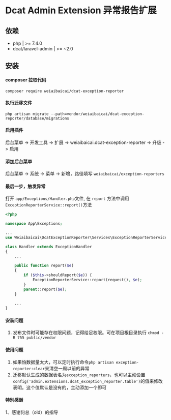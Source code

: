 # Dcat Admin Extension 异常报告扩展

## 依赖
- php  | >= 7.4.0
- dcat/laravel-admin  | >= ~2.0

## 安装

#### composer 拉取代码
`composer require weiaibaicai/dcat-exception-reporter`

#### 执行迁移文件
`php artisan migrate --path=vendor/weiaibaicai/dcat-exception-reporter/database/migrations`

#### 启用插件
后台菜单 -> 开发工具 -> 扩展 -> weiaibaicai.dcat-exception-reporter -> 升级 -> 启用

#### 添加后台菜单
后台菜单 -> 系统 -> 菜单 -> 新增，路径填写 `weiaibaicai/exception-reporters`

#### 最后一步，触发异常
打开 `app/Exceptions/Handler.php`文件, 在 `report` 方法中调用 `ExceptionReporterService::report()`方法
```php
<?php

namespace App\Exceptions;

...
use Weiaibaicai\DcatExceptionReporter\Services\ExceptionReporterService;

class Handler extends ExceptionHandler
{
    ...
    
    public function report($e)
    {
        if ($this->shouldReport($e)) {
            ExceptionReporterService::report(request(), $e);
        }
        parent::report($e);
    }
    
    ...
}
```

#### 安装问题
1. 发布文件时可能存在权限问题，记得给足权限。可在项目根目录执行 `chmod -R 755 public/vendor`

#### 使用问题
1. 如果怕数据量太大，可以定时执行命令`php artisan exception-reporter:clear`来清空一周以前的异常
2. 迁移默认生成的数据表名为`exception_reporters`，也可以主动设置 `config('admin.extensions.dcat_exception_reporter.table')`的值来修改表明。这个值默认是没有的，主动添加一个即可

#### 特别感谢
1、感谢何总（old）的指导